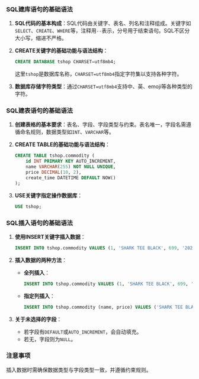 ### SQL建库语句的基础语法

1. **SQL代码的基本构成**：SQL代码由关键字、表名、列名和注释组成。关键字如`SELECT`、`CREATE`、`WHERE`等，注释用`--`表示，分号用于结束语句。SQL不区分大小写，缩进不严格。

2. **CREATE关键字的基础功能与语法结构**：
   ```sql
   CREATE DATABASE tshop CHARSET=utf8mb4;
   ```
   这里`tshop`是数据库名称，`CHARSET=utf8mb4`指定字符集以支持各种字符。

3. **数据库存储字符类型**：通过`CHARSET=utf8mb4`支持中、英、emoji等各种类型的字符。

### SQL建表语句的基础语法

1. **创建表格的基本要求**：表名、字段、字段类型与约束。表名唯一，字段名需遵循命名规则，数据类型如`INT`、`VARCHAR`等。

2. **CREATE TABLE的基础功能与语法结构**：
   ```sql
   CREATE TABLE tshop.commodity (
       id INT PRIMARY KEY AUTO_INCREMENT,
       name VARCHAR(255) NOT NULL UNIQUE,
       price DECIMAL(10, 2),
       create_time DATETIME DEFAULT NOW()
   );
   ```

3. **USE关键字指定操作数据库**：
   ```sql
   USE tshop;
   ```

### SQL插入语句的基础语法

1. **使用INSERT关键字插入数据**：
   ```sql
   INSERT INTO tshop.commodity VALUES (1, 'SHARK TEE BLACK', 699, '2023/1/12 12:22:32');
   ```

2. **插入数据的两种方法**：
   - **全列插入**：
     ```sql
     INSERT INTO tshop.commodity VALUES (1, 'SHARK TEE BLACK', 699, '2023/1/12 12:22:32');
     ```
   - **指定列插入**：
     ```sql
     INSERT INTO tshop.commodity (name, price) VALUES ('SHARK TEE BLACK', 699);
     ```

3. **关于未选择的字段**：
   - 若字段有`DEFAULT`或`AUTO_INCREMENT`，会自动填充。
   - 若无，字段则为`NULL`。

### 注意事项
插入数据时需确保数据类型与字段类型一致，并遵循约束规则。
<!--stackedit_data:
eyJoaXN0b3J5IjpbMTQ1OTk0MTM0NV19
-->